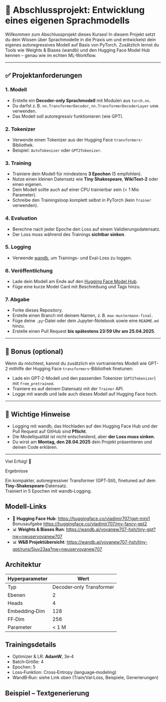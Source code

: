 # 🧠 Abschlussprojekt: Entwicklung eines eigenen Sprachmodells

Willkommen zum Abschlussprojekt dieses Kurses! In diesem Projekt setzt du dein Wissen über Sprachmodelle in die Praxis um und entwickelst dein eigenes autoregressives Modell auf Basis von PyTorch. Zusätzlich lernst du Tools wie Weights & Biases (wandb) und den Hugging Face Model Hub kennen – genau wie im echten ML-Workflow.

---

## ✅ Projektanforderungen

### 1. Modell
- Erstelle ein **Decoder-only Sprachmodell** mit Modulen aus `torch.nn`.
- Du darfst z. B. `nn.TransformerDecoder`, `nn.TransformerDecoderLayer` usw. verwenden.
- Das Modell soll autoregressiv funktionieren (wie GPT).

### 2. Tokenizer
- Verwende einen Tokenizer aus der Hugging Face `transformers`-Bibliothek.
- Beispiel: `AutoTokenizer` oder `GPT2Tokenizer`.

### 3. Training
- Trainiere dein Modell für mindestens **3 Epochen** (5 empfohlen).
- Nutze einen kleinen Datensatz wie **Tiny Shakespeare**, **WikiText-2** oder einen eigenen.
- Dein Modell sollte auch auf einer CPU trainierbar sein (< 1 Mio Parameter).
- Schreibe den Trainingsloop komplett selbst in PyTorch (kein `Trainer` verwenden).

### 4. Evaluation
- Berechne nach jeder Epoche den Loss auf einem Validierungsdatensatz.
- Der Loss muss während des Trainings **sichtbar sinken**.

### 5. Logging
- Verwende [wandb](https://wandb.ai), um Trainings- und Eval-Loss zu loggen.

### 6. Veröffentlichung
- Lade dein Modell am Ende auf den [Hugging Face Model Hub](https://huggingface.co/).
- Füge eine kurze Model Card mit Beschreibung und Tags hinzu.

### 7. Abgabe
- Forke dieses Repository.
- Erstelle einen Branch mit deinem Namen, z. B. `max-mustermann-final`.
- Füge deine `.py`-Datei oder dein Jupyter-Notebook sowie eine `README.md` hinzu.
- Erstelle einen Pull Request **bis spätestens 23:59 Uhr am 25.04.2025**.

---

## 🌟 Bonus (optional)

Wenn du möchtest, kannst du zusätzlich ein vortrainiertes Modell wie GPT-2 mithilfe der Hugging Face `transformers`-Bibliothek finetunen:

- Lade ein GPT-2-Modell und den passenden Tokenizer (`GPT2Tokenizer`) mit `from_pretrained`.
- Trainiere es auf deinem Datensatz mit der `Trainer` API.
- Logge mit wandb und lade auch dieses Modell auf Hugging Face hoch.

---

## 📝 Wichtige Hinweise

- Logging mit wandb, das Hochladen auf den Hugging Face Hub und der Pull Request auf GitHub sind **Pflicht**.
- Die Modellqualität ist nicht entscheidend, aber **der Loss muss sinken**.
- Du wirst am **Montag, den 28.04.2025** dein Projekt präsentieren und deinen Code erklären.

---

Viel Erfolg! 🚀


Ergebnisse

Ein kompakter, autoregressiver Transformer (GPT‑Stil), finetuned auf dem **Tiny‑Shakespeare**‑Datensatz.  
Trainiert in 5 Epochen mit wandb‑Logging.

## Modell‑Links
* 🤗 **Hugging Face Hub**: 	https://huggingface.co/vladimir707/gpt-mini1
Bonusaufgabe 			https://huggingface.co/vladimir707/my-fancy-gpt2
* 📊 **Weights & Biases Run**: 	https://wandb.ai/vovanew707-hsh/tiny-gpt?nw=nwuservovanew707
* 📊 **W&B Projektübersicht**: 	https://wandb.ai/vovanew707-hsh/tiny-gpt/runs/5juy23aa?nw=nwuservovanew707

## Architektur
| Hyperparameter | Wert |
|----------------|------|
| Typ            | Decoder‑only Transformer |
| Ebenen         | 2 |
| Heads          | 4 |
| Embedding‑Dim  | 128 |
| FF‑Dim         | 256 |
| Parameter      | < 1 M |

## Trainingsdetails
* Optimizer & LR: **AdamW**, 3e‑4  
* Batch‑Größe: 4  
* Epochen: 5  
* Loss‑Funktion: Cross‑Entropy (language‑modeling)  
* WandB‑Run: siehe Link oben (Train/Val‑Loss, Beispiele, Generierungen)

## Beispiel – Textgenerierung

